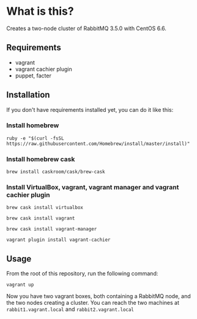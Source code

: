 # What is this?

Creates a two-node cluster of RabbitMQ 3.5.0 with CentOS 6.6.

## Requirements

 - vagrant
 - vagrant cachier plugin
 - puppet, facter

## Installation

If you don't have requirements installed yet, you can do it like this:

### Install homebrew

`ruby -e "$(curl -fsSL https://raw.githubusercontent.com/Homebrew/install/master/install)"`

### Install homebrew cask

`brew install caskroom/cask/brew-cask`

### Install VirtualBox, vagrant, vagrant manager and vagrant cachier plugin

`brew cask install virtualbox`

`brew cask install vagrant`

`brew cask install vagrant-manager`

`vagrant plugin install vagrant-cachier`

## Usage

From the root of this repository, run the following command:

`vagrant up`

Now you have two vagrant boxes, both containing a RabbitMQ node, and the two nodes creating a cluster. You can reach the two machines at `rabbit1.vagrant.local` and `rabbit2.vagrant.local`